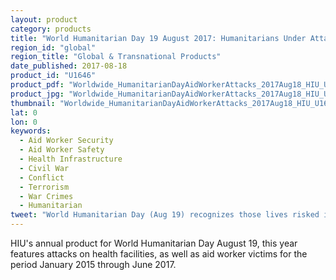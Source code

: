 ```yaml
---
layout: product
category: products
title: "World Humanitarian Day 19 August 2017: Humanitarians Under Attack"
region_id: "global"
region_title: "Global & Transnational Products" 
date_published: 2017-08-18
product_id: "U1646"
product_pdf: "Worldwide_HumanitarianDayAidWorkerAttacks_2017Aug18_HIU_U1646.pdf"
product_jpg: "Worldwide_HumanitarianDayAidWorkerAttacks_2017Aug18_HIU_U1646.jpg"
thumbnail: "Worldwide_HumanitarianDayAidWorkerAttacks_2017Aug18_HIU_U1646_thumb.jpg"
lat: 0
lon: 0
keywords:
  - Aid Worker Security
  - Aid Worker Safety
  - Health Infrastructure
  - Civil War
  - Conflict
  - Terrorism
  - War Crimes
  - Humanitarian
tweet: "World Humanitarian Day (Aug 19) recognizes those lives risked in humanitarian service"
---
```

HIU's annual product for World Humanitarian Day August 19, this year features attacks on health facilities, as well as aid worker victims for the period January 2015 through June 2017.   
